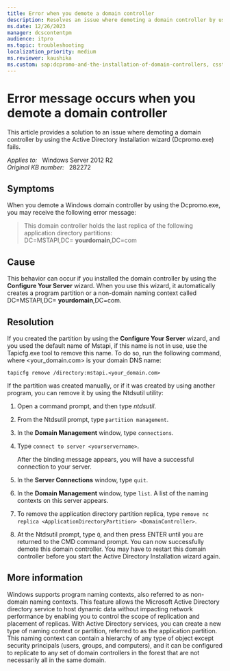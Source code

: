 ```yaml
---
title: Error when you demote a domain controller
description: Resolves an issue where demoting a domain controller by using the Active Directory Installation wizard (Dcpromo.exe) fails.
ms.date: 12/26/2023
manager: dcscontentpm
audience: itpro
ms.topic: troubleshooting
localization_priority: medium
ms.reviewer: kaushika
ms.custom: sap:dcpromo-and-the-installation-of-domain-controllers, csstroubleshoot
---
```

# Error message occurs when you demote a domain controller

This article provides a solution to an issue where demoting a domain controller by using the Active Directory Installation wizard (Dcpromo.exe) fails.

_Applies to:_ &nbsp; Windows Server 2012 R2  
_Original KB number:_ &nbsp; 282272

## Symptoms

When you demote a Windows domain controller by using the Dcpromo.exe, you may receive the following error message:

> This domain controller holds the last replica of the following application directory partitions:  
> DC=MSTAPI,DC= **yourdomain**,DC=com

## Cause

This behavior can occur if you installed the domain controller by using the **Configure Your Server** wizard. When you use this wizard, it automatically creates a program partition or a non-domain naming context called DC=MSTAPI,DC= **yourdomain**,DC=com.

## Resolution

If you created the partition by using the **Configure Your Server** wizard, and you used the default name of Mstapi, if this name is not in use, use the Tapicfg.exe tool to remove this name. To do so, run the following command, where <your_domain.com> is your domain DNS name:

```console
tapicfg remove /directory:mstapi.<your_domain.com>
```

If the partition was created manually, or if it was created by using another program, you can remove it by using the Ntdsutil utility:

1. Open a command prompt, and then type *ntdsutil*.
2. From the Ntdsutil prompt, type `partition management`.
3. In the **Domain Management** window, type `connections`.
4. Type `connect to server <yourservername>`.

    After the binding message appears, you will have a successful connection to your server.
5. In the **Server Connections** window, type `quit`.
6. In the **Domain Management** window, type `list`. A list of the naming contexts on this server appears.
7. To remove the application directory partition replica, type `remove nc replica <ApplicationDirectoryPartition> <DomainController>`.
8. At the Ntdsutil prompt, type `Q`, and then press ENTER until you are returned to the CMD command prompt. You can now successfully demote this domain controller. You may have to restart this domain controller before you start the Active Directory Installation wizard again.

## More information

Windows supports program naming contexts, also referred to as non-domain naming contexts. This feature allows the Microsoft Active Directory directory service to host dynamic data without impacting network performance by enabling you to control the scope of replication and placement of replicas. With Active Directory services, you can create a new type of naming context or partition, referred to as the application partition. This naming context can contain a hierarchy of any type of object except security principals (users, groups, and computers), and it can be configured to replicate to any set of domain controllers in the forest that are not necessarily all in the same domain.

